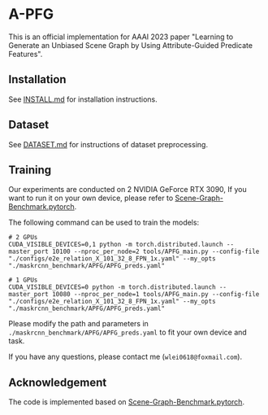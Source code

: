 # A-PFG

This is an official implementation for AAAI 2023 paper "Learning to Generate an Unbiased Scene Graph by Using Attribute-Guided Predicate Features".

## Installation

See [INSTALL.md](./INSTALL.md) for installation instructions.

## Dataset

See [DATASET.md](./DATASET.md) for instructions of dataset preprocessing.

## Training

Our experiments are conducted on 2 NVIDIA GeForce RTX 3090, If you want to run it on your own device, please refer to [Scene-Graph-Benchmark.pytorch](https://github.com/KaihuaTang/Scene-Graph-Benchmark.pytorch).

The following command can be used to train the models:
```
# 2 GPUs
CUDA_VISIBLE_DEVICES=0,1 python -m torch.distributed.launch --master_port 10100 --nproc_per_node=2 tools/APFG_main.py --config-file "./configs/e2e_relation_X_101_32_8_FPN_1x.yaml" --my_opts "./maskrcnn_benchmark/APFG/APFG_preds.yaml"

# 1 GPUs
CUDA_VISIBLE_DEVICES=0 python -m torch.distributed.launch --master_port 10080 --nproc_per_node=1 tools/APFG_main.py --config-file "./configs/e2e_relation_X_101_32_8_FPN_1x.yaml" --my_opts "./maskrcnn_benchmark/APFG/APFG_preds.yaml"
```
Please modify the path and parameters in `./maskrcnn_benchmark/APFG/APFG_preds.yaml` to fit your own device and task.

If you have any questions, please contact me (`wlei0618@foxmail.com`).

## Acknowledgement

The code is implemented based on [Scene-Graph-Benchmark.pytorch](https://github.com/KaihuaTang/Scene-Graph-Benchmark.pytorch).
